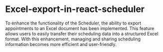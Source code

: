 # Excel-export-in-react-scheduler
To enhance the functionality of the Scheduler, the ability to export appointments to an Excel document has been implemented. This feature allows users to easily transfer their scheduling data into a structured Excel format. With this enhancement, managing and sharing scheduling information becomes more efficient and user-friendly.
